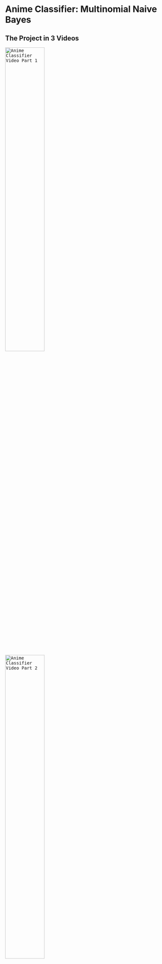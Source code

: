 # Anime Classifier: Multinomial Naive Bayes

## The Project in 3 Videos

<a href="https://www.youtube.com/watch?v=ZdGfkNaPNVc">
         <kbd><img alt="Anime Classifier Video Part 1" src="https://img.youtube.com/vi/ZdGfkNaPNVc/maxresdefault.jpg"
         width=50%" height="50%"></kbd>
</a>
                                

<a href="https://www.youtube.com/watch?v=qjvyhCJLsN4">
         <kbd><img alt="Anime Classifier Video Part 2" src="https://img.youtube.com/vi/qjvyhCJLsN4/maxresdefault.jpg"
         width=50%" height="50%"></kbd>
</a>    
                                  
<a href="https://www.youtube.com/watch?v=C2ObEp81JOU">
         <kbd><img alt="Anime Classifier Video Part 3" src="https://img.youtube.com/vi/C2ObEp81JOU/maxresdefault.jpg"
         width=50%" height="50%"></kbd>
</a>


## Goal
Classify animes using their synopses into genres.

| Synopsis | Classification
| --- | --- |
| Centuries ago, mankind was slaughtered to near extinction by monstrous humanoid creatures called titans[...] | Action, Military, Mystery, Super Power, Drama, Fantasy, Shounen

## What is the Naive Bayes algorithm?
The algorithm we are going to use is the Multinomial Naive Bayes algorithm. It is a simple probabilistic classifier based on applying Bayes' theorem.

Bayes' theorem describes a conditional probability: the probability of an event happening given the fact that another event happened.

The general idea, applied to our problem, is that we are going to compute the "probability" of an anime being of or not being of a particular genre given its synopsis, which means given each word in its synopsis. The highest "probability" between the two will be our verdict.
The algorithm learns from previously classified animes to classify new ones.

## What is our accuracy goal?
We would like to have an accuracy per genre of at least 80%. It means that, for a given genre, at least 80% of animes were assigned an accurate presence or absence value for this genre.

## Steps
* Fetch anime data using an API
* Clean it
* Prepare for the Naive Bayes algorithm
* Apply the algorithm to classify animes into genres
* Analyze our accuracies per anime and per genre in details
* Look for correlations to explore what makes genres easy or hard to predict
* Explore the relationships between genres
* Visualize the most significant words for given genres
* Conclude the project, comment it & visualize the duration of the project

#### There are more explanations in the notebook file.
